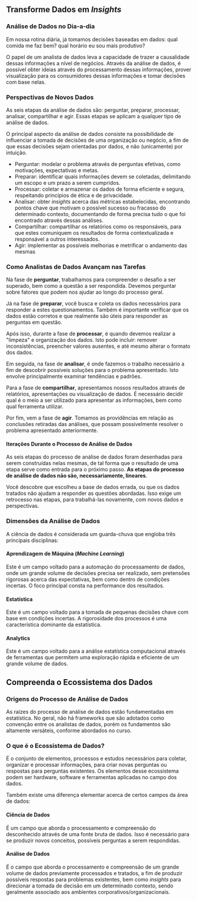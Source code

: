 ## Transforme Dados em *Insights*
### Análise de Dados no Dia-a-dia
Em nossa rotina diária, já tomamos decisões baseadas em dados: qual comida me faz bem? qual horário eu sou mais produtivo?

O papel de um analista de dados leva a capacidade de trazer a causalidade dessas informações a nível de negócios. Através da análise de dados, é possível obter ideias através do processamento dessas informações, prover visualização para os consumidores dessas informações e tomar decisões com base nelas.
### Perspectivas de Novos Dados
As seis etapas da análise de dados são: perguntar, preparar, processar, analisar, compartilhar e agir. Essas etapas se aplicam a qualquer tipo de análise de dados.

O principal aspecto da análise de dados consiste na possibilidade de influenciar a tomada de decisões de uma organização ou negócio, a fim de que essas decisões sejam orientadas por dados, e não (unicamente) por intuição.

- Perguntar: modelar o problema através de perguntas efetivas, como motivações, expectativas e metas.
- Preparar: identificar quais informações devem se coletadas, delimitando um escopo e um prazo a serem cumpridos.
- Processar: coletar e armazenar os dados de forma eficiente e segura, respeitando princípios de ética e de privacidade.
- Analisar: obter *insights* acerca das métricas estabelecidas, encontrando pontos chave que motivam o possível sucesso ou fracasso do determinado contexto, documentando de forma precisa tudo o que foi encontrado através dessas análises.
- Compartilhar: compartilhar os relatórios como os responsáveis, para que estes comuniquem os resultados de forma contextualizada e responsável a outros interessados.
- Agir: implementar as possíveis melhorias e metrificar o andamento das mesmas
### Como Analistas de Dados Avançam nas Tarefas
Na fase de __perguntar__, trabalhamos para compreender o desafio a ser superado, bem como a questão a ser respondida. Devemos perguntar sobre fatores que podem nos ajudar ao longo do processo geral.

Já na fase de __preparar__, você busca e coleta os dados necessários para responder a estes questionamentos. Também é importante verificar que os dados estão corretos e que realmente são úteis para responder as perguntas em questão.

Após isso, durante a fase de __processar__, é quando devemos realizar a "limpeza" e organização dos dados. Isto pode incluir: remover inconsistências, preencher valores ausentes, e até mesmo alterar o formato dos dados. 

Em seguida, na fase de __analisar__, é onde fazemos o trabalho necessário a fim de descobrir possíveis soluções para o problema apresentado. Isto envolve principalmente examinar tendências e padrões.

Para a fase de __compartilhar__, apresentamos nossos resultados através de relatórios, apresentações ou visualização de dados. É necessário decidir qual é o meio a ser utilizado para apresentar as informações, bem como qual ferramenta utilizar.

Por fim, vem a fase de __agir__. Tomamos as providências em relação as conclusões retiradas das análises, que possam possivelmente resolver o problema apresentado anteriormente.
#### Iterações Durante o Processo de Análise de Dados
As seis etapas do processo de análise de dados foram desenhadas para serem construídas nelas mesmas, de tal forma que o resultado de uma etapa serve como entrada para o próximo passo.
__As etapas do processo de análise de dados não são, necessariamente, lineares__. 

Você descobre que escolheu a base de dados errada, ou que os dados tratados não ajudam a responder as questões abordadas. Isso exige um retrocesso nas etapas, para trabalhá-las novamente, com novos dados e perspectivas.
### Dimensões da Análise de Dados
A ciência de dados é considerada um guarda-chuva que engloba três principais disciplinas:
#### Aprendizagem de Máquina (*Machine Learning*)
Este é um campo voltado para a automação do processamento de dados, onde um grande volume de decisões precisa ser realizado, sem pretensões rigorosas acerca das expectativas, bem como dentro de condições incertas. O foco principal consta na performance dos resultados.
#### Estatística
Este é um campo voltado para a tomada de pequenas decisões chave com base em condições incertas. A rigorosidade dos processos é uma característica dominante da estatística.
#### Analytics
Este é um campo voltado para a análise estatística computacional através de ferramentas que permitem uma exploração rápida e eficiente de um grande volume de dados.
## Compreenda o Ecossistema dos Dados
### Origens do Processo de Análise de Dados
As raízes do processo de análise de dados estão fundamentadas em estatística. No geral, não há frameworks que são adotados como convenção entre os analistas de dados, porém os fundamentos são altamente versáteis, conforme abordados no curso.

### O que é o Ecossistema de Dados?
É o conjunto de elementos, processos e estudos necessários para coletar, organizar e processar informações, para criar novas perguntas ou respostas para perguntas existentes. Os elementos desse ecossistema podem ser hardware, software e ferramentas aplicadas no campo dos dados.

Também existe uma diferença elementar acerca de certos campos da área de dados:

#### Ciência de Dados
É um campo que aborda o processamento e compreensão do desconhecido através de uma fonte bruta de dados. Isso é necessário para se produzir novos conceitos, possíveis perguntas a serem respondidas.
#### Análise de Dados
É o campo que aborda o processamento e compreensão de um grande volume de dados previamente processados e tratados, a fim de produzir possíveis respostas para problemas existentes, bem como *insights* para direcionar a tomada de decisão em um determinado contexto, sendo geralmente associado aos ambientes corporativos/organizacionais.
